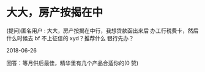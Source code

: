 # 大大，房产按揭在中

(提问)匿名用户 : 大大，房产按揭在中行，我想贷款函出来后 办工行税费卡，然后什么时候去 bf 不上征信的 xyd？推荐什么 银行先办？

2018-06-26

回答：等月供后最佳，精华里有几个产品合适你的(0 赞)